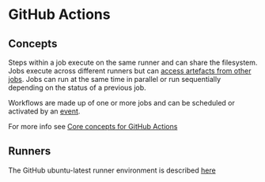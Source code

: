 # GitHub Actions

## Concepts

Steps within a job execute on the same runner and can share the filesystem.
Jobs execute across different runners but can [access artefacts from other jobs](https://help.github.com/en/actions/configuring-and-managing-workflows/persisting-workflow-data-using-artifacts#passing-data-between-jobs-in-a-workflow). Jobs can run at the same time in parallel or run sequentially depending on the status of a previous job.

Workflows are made up of one or more jobs and can be scheduled or activated by an [event](https://help.github.com/en/actions/configuring-and-managing-workflows/configuring-a-workflow#triggering-a-workflow-with-events).

For more info see [Core concepts for GitHub Actions](https://help.github.com/en/actions/getting-started-with-github-actions/core-concepts-for-github-actions)

## Runners

The GitHub ubuntu-latest runner environment is described [here](https://github.com/actions/virtual-environments/blob/ubuntu18/20200430.1/images/linux/Ubuntu1804-README.md)